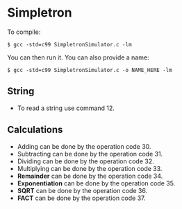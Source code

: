 # Simpletron #
To compile:  
```
$ gcc -std=c99 SimpletronSimulator.c -lm
```
You can then run it. You can also provide a name:  
```
$ gcc -std=c99 SimpletronSimulator.c -o NAME_HERE -lm
```
## String ##
* To read a string use command 12.  
## Calculations ##
* Adding can be done by the operation code 30.  
* Subtracting can be done by the operation code 31.  
* Dividing can be done by the operation code 32.
* Multiplying can be done by the operation code 33.  
* **Remainder** can be done by the operation code 34.  
* **Exponentiation** can be done by the operation code 35. 
* **SQRT** can be done by the operation code 36.
* **FACT** can be done by the operation code 37.
